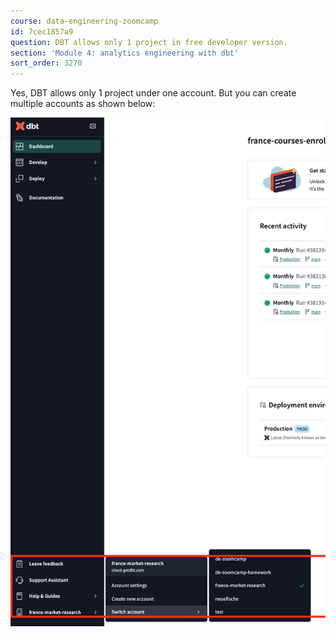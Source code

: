 ```yaml
---
course: data-engineering-zoomcamp
id: 7cec1857a9
question: DBT allows only 1 project in free developer version.
section: 'Module 4: analytics engineering with dbt'
sort_order: 3270
---
```


Yes, DBT allows only 1 project under one account. But you can create multiple accounts as shown below:

![Image](images/data-engineering-zoomcamp/image_789bb06f.png)

